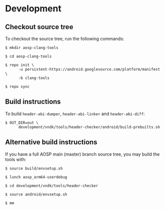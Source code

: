 # Development

## Checkout source tree

To checkout the source tree, run the following commands:

    $ mkdir aosp-clang-tools

    $ cd aosp-clang-tools

    $ repo init \
          -u persistent-https://android.googlesource.com/platform/manifest \
          -b clang-tools

    $ repo sync


## Build instructions

To build `header-abi-dumper`, `header-abi-linker` and `header-abi-diff`:

    $ OUT_DIR=out \
          development/vndk/tools/header-checker/android/build-prebuilts.sh


## Alternative build instructions

If you have a full AOSP main (master) branch source tree, you may build the
tools with:

    $ source build/envsetup.sh

    $ lunch aosp_arm64-userdebug

    $ cd development/vndk/tools/header-checker

    $ source android/envsetup.sh

    $ mm
